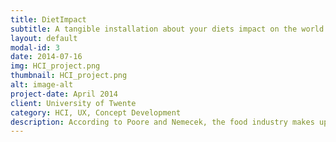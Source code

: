 ```yaml
---
title: DietImpact
subtitle: A tangible installation about your diets impact on the world
layout: default
modal-id: 3
date: 2014-07-16
img: HCI_project.png
thumbnail: HCI_project.png
alt: image-alt
project-date: April 2014
client: University of Twente
category: HCI, UX, Concept Development
description: According to Poore and Nemecek, the food industry makes up over a quarter (26%) of global greenhouse emissions (GHG emissions). These emissions come from the land used to grow livestock and non-meat food (24%), crop production for livestock and humans (27%), livestock’s and fisheries’ emissions (31%) and the supplychain of food (18%). While eating locally reduces the emissions through the supply chain which accounts to 18% of food emissions, growing livestock on a farm accounts for 31% of them. But not only are there differences in GHG emissions in the process steps of food production, the differences also exist between specific food types; while a kilogram of peas emits only 1 kilogram of GHG emissions, a kilogram of beef emits 60 times more. Poultry and pork have lower footprints but are still higher than most plant-based foods, at 6 and 7 kg CO2-equivalents. Therefore, lowering the consumption of food that generates high GHG emissions represents an important step to reduce the overall carbon footprint, which is defined as the total amount of GHG emissions which are caused by an individual, event, organisation or product. The carbon footprint should be reduced, because of its warming effect on the planet’s atmosphere. The main aim of this project is to make consumers aware of the environmental impact of their daily food choices. This means that they will be confronted with their own carbon footprint resulting from their dietary habits. By interacting with an interactive table with plates tangible pieces representing food components, users will be able to experimentally try how much different food types impact the environment. The carbon footprint is then outputted in a multi-sensory, inclusive heat pies surrounding the plates and vapor tubes attached to the table. In this idea, both elements of effective learning, according to  are being used. The expressive activity that embodies the learners behaviour simply entails putting tangible food representation on a plate. The exploratoryactivity is observing how much the presented multi-modal information changes based on the contents on the plate. The design of this project was strongly based on the human perspective, founding decision on learning, memory, perception and emotions.
---
```


